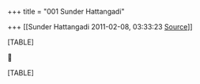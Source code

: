 +++
title = "001 Sunder Hattangadi"

+++
[[Sunder Hattangadi	2011-02-08, 03:33:23 [Source](https://groups.google.com/g/samskrita/c/zyGWhePV0go)]]



[TABLE]



[TABLE]

